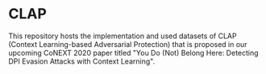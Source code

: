# CLAP
This repository hosts the implementation and used datasets of CLAP (Context Learning-based Adversarial Protection) that is proposed in our upcoming CoNEXT 2020 paper titled "You Do (Not) Belong Here: Detecting DPI Evasion Attacks with Context Learning".
